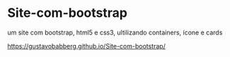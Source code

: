 # Site-com-bootstrap
um site com bootstrap, html5 e css3, ultilizando containers, ícone e cards

https://gustavobabberg.github.io/Site-com-bootstrap/
